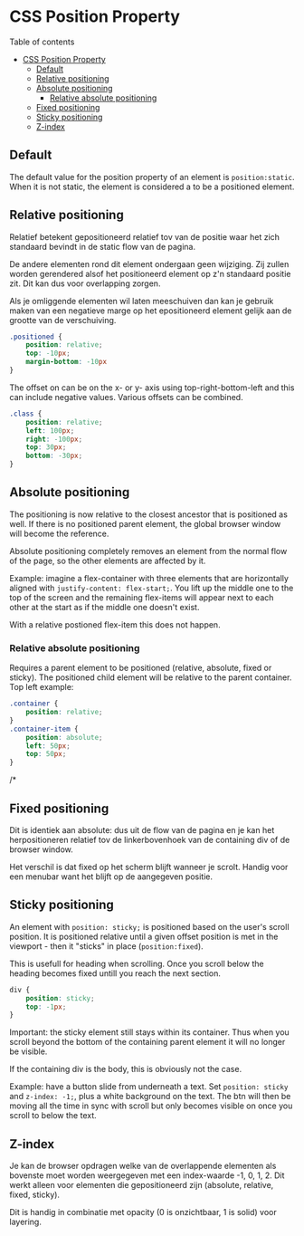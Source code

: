 # CSS Position Property
Table of contents
- [CSS Position Property](#css-position-property)
	- [Default](#default)
	- [Relative positioning](#relative-positioning)
	- [Absolute positioning](#absolute-positioning)
		- [Relative absolute positioning](#relative-absolute-positioning)
	- [Fixed positioning](#fixed-positioning)
	- [Sticky positioning](#sticky-positioning)
	- [Z-index](#z-index)

## Default
The default value for the position property of an element is `position:static`. When it is not static, the element is considered a to be a positioned element.

## Relative positioning
Relatief betekent gepositioneerd relatief tov van de positie waar het zich standaard bevindt in de static flow van de pagina.

De andere elementen rond dit element ondergaan geen wijziging. Zij zullen worden gerendered alsof het positioneerd element op z'n standaard positie zit. Dit kan dus voor overlapping zorgen.

Als je omliggende elementen wil laten meeschuiven dan kan je gebruik maken 	van een negatieve marge op het epositioneerd element gelijk aan de grootte van de verschuiving. 
```CSS
.positioned { 
	position: relative; 
	top: -10px;
	margin-bottom: -10px
}
``` 
The offset on can be on the x- or y- axis using top-right-bottom-left and 	this can include negative values. Various offsets can be combined.
```CSS
.class {
	position: relative;
	left: 100px; 
	right: -100px;
	top: 30px; 
	bottom: -30px;
}
```
## Absolute positioning
The positioning is now relative to the closest ancestor that is positioned as well. If there is no positioned parent element, the global browser window will become the reference.

Absolute positioning completely removes an element from the normal flow of the page, so the other elements are affected by it. 

Example: imagine a flex-container with three elements that are horizontally aligned with `justify-content: flex-start;`. You lift up the middle one to the top of the screen and the remaining flex-items will appear next to each other at the start as if the middle one doesn't exist. 

With a relative postioned flex-item this does not happen.

### Relative absolute positioning	
Requires a parent element to be positioned (relative, absolute, fixed or sticky). The positioned child element will be relative to the parent container.
Top left example:
```CSS
.container {
	position: relative;
}
.container-item {
	position: absolute;
	left: 50px;
	top: 50px;
}
```
/*
## Fixed positioning
Dit is identiek aan absolute: dus uit de flow van de pagina en je kan het herpositioneren relatief tov de linkerbovenhoek van de containing div of de browser window.

Het verschil is dat fixed op het scherm blijft wanneer je scrolt. Handig voor een menubar want het blijft op de aangegeven positie.

## Sticky positioning
An element with `position: sticky;` is positioned based on the user's scroll position. It is positioned relative until a given offset position is met in the viewport - then it "sticks" in place (`position:fixed`). 

This is usefull for heading when scrolling. Once you scroll below the heading becomes fixed untill you reach the next section.
```CSS
div {
	position: sticky;
	top: -1px;
}
```
Important: the sticky element still stays within its container. Thus when you scroll beyond the bottom of the containing parent element it will no longer be visible.

If the containing div is the body, this is obviously not the case.

Example: have a button slide from underneath a text. Set `position: sticky `and `z-index: -1;`, plus a white background on the text. The btn will then be moving all the time in sync with scroll but only becomes visible on once you scroll to below the text.

## Z-index
Je kan de browser opdragen welke van de overlappende elementen als bovenste moet worden weergegeven met een index-waarde -1, 0, 1, 2. Dit werkt alleen voor elementen die gepositioneerd zijn (absolute, relative, fixed, sticky).

Dit is handig in combinatie met opacity (0 is onzichtbaar, 1 is solid) voor layering.